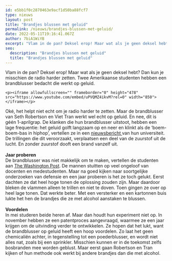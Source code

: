 ```yaml
---
id: e5bb1f0c2870463e9acf1d50ba88fcf7
type: nieuws
layout: post
title: "Brandjes blussen met geluid"
permalink: /nieuws/brandjes-blussen-met-geluid/
date: 2022-05-11T19:16:41.067Z
author: 7biA1WiYB
excerpt: "Vlam in de pan? Deksel erop! Maar wat als je geen deksel hebt? Dan kun je misschien de radio harder zetten. Twee Amerikaanse studenten hebben een brandblusser bedacht die werkt op geluid.   "
seo:
  description: "Brandjes blussen met geluid"
  title: "Brandjes blussen met geluid"
---
```

Vlam in de pan? Deksel erop! Maar wat als je geen deksel hebt? Dan kun je misschien de radio harder zetten. Twee Amerikaanse studenten hebben een brandblusser bedacht die werkt op geluid.   

    <p><iframe allowfullscreen="" frameborder="0" height="478" src="https://www.youtube.com/embed/uPVQMZ4ikvM?rel=0" width="850"></iframe></p>
<p>Oké, het helpt niet echt om je radio harder te zetten. Maar de brandblusser van Seth Robertson en Viet Tran werkt wel echt op geluid. En nee, dit is géén 1-aprilgrap. De klanken die hun brandblusser uitstoot, hebben een lage frequentie: het geluid golft langzaam op en neer en klinkt als de ‘boem-boem-bas in hiphop’, vertellen ze in een <a href="http://research.gmu.edu/profiles/Mason_Students_Pathbreaking_invention.html" target="_blank">nieuwsbericht </a>van hun universiteit. De trillingen die dit veroorzaakt, verplaatsen een deel van de zuurstof uit de lucht. En zonder zuurstof dooft een brand vanzelf uit.<br><br><strong>Jaar proberen</strong><br>De brandblusser was niet makkelijk om te maken, vertellen de studenten aan <a href="http://www.washingtonpost.com/local/when-it-comes-to-putting-out-fire-gmu-students-show-its-all-about-that-bass/2015/03/22/47a7f8e8-cf1a-11e4-a2a7-9517a3a70506_story.html?postshare=7901427075254132" target="_blank">The Washington Post</a>. De mannen stuitten op veel ongeloof van docenten en medestudenten. Maar na goed kijken naar soortgelijke onderzoeken van defensie en een jaar proberen is het ze toch gelukt. Eerst dachten ze dat heel hoge tonen de oplossing zouden zijn. Maar daardoor bleken de vlammen alleen te trillen en niet te doven. Toen gingen ze over op heel lage tonen. Dat werkte beter. Met een versterker en een kartonnen buis lukte het hen de brandjes die ze met alcohol aanstaken te blussen.<br><br><strong>Voordelen</strong><br>In mei studeren beide heren af. Maar dan houdt hun experiment niet op. In november hebben ze een patentproces aangevraagd, waarmee ze een jaar krijgen om de uitvinding verder te ontwikkelen. Ze hopen dat het lukt, want de brandblusser op geluid heeft een hoop voordelen. Zo laat het geen chemicaliën achter, in tegenstelling tot een poederblusser, en wordt niet alles nat, zoals bij een sprinkler. Misschien kunnen er in de toekomst zelfs bosbranden mee worden geblust. Maar eerst gaan Robertson en Tran kijken of hun methode ook werkt bij andere brandjes dan die met alcohol.</p>  

